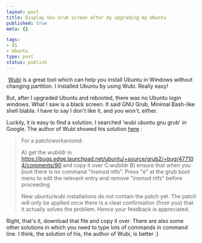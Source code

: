 ```yaml
--- 
layout: post
title: Display Gnu Grub screen after my upgrading my Ubuntu
published: true
meta: {}

tags: 
- OS
- Ubuntu
type: post
status: publish
---
```

<a class="tt-flickr tt-flickr-Medium" title="GRUB_screenshot" href="http://www.flickr.com/photos/kylewu/4294645799/"><img class="alignnone" src="http://farm5.static.flickr.com/4006/4294645799_c7940bd8a2.jpg" alt="GRUB_screenshot" width="1" height="1" /></a> <a title="Wubi" href="http://wubi-installer.org/">Wubi</a> is a great tool which can help you install Ubuntu in Windows without changing partition. I installed Ubuntu by using Wubi. Really easy!

But, after I upgraded Ubuntu and rebooted, there was no Ubuntu login windows. What I saw is a black screen. It said GNU Grub, Minimal Bash-like shell blabla. I have to say I don't like it, and you won't, either.

Luckily, it is easy to find a solution. I searched 'wubi ubuntu gnu grub' in Google. <a href="http://ubuntuforums.org/showthread.php?t=1321107"></a>The author of Wubi showed his solution <a href="https://bugs.launchpad.net/ubuntu/+source/lupin/+bug/477169/comments/210">here</a> :
<blockquote>For a patch/workaround:

A) get the wubildr in <a rel="nofollow" href="https://bugs.edge.launchpad.net/ubuntu/+source/grub2/+bug/477104/comments/90">https://bugs.edge.launchpad.net/ubuntu/+source/grub2/+bug/477104/comments/90</a> and copy it over C:wubildr
B) ensure that when you boot there is no command "insmod ntfs". Press "e" at the grub boot menu to edit the relevant entry and remove "insmod ntfs" before proceeding

New ubuntu/wubi installations do not contain the patch yet. The patch will only be applied once there is a clear confirmation (from you) that it actually solves the problem. Hence your feedback is appreciated.</blockquote>
Right, that's it, download that file and copy it over. There are also some other solutions in which you need to type lots of commands in command line. I think, the solution of his, the author of Wubi, is better :)
